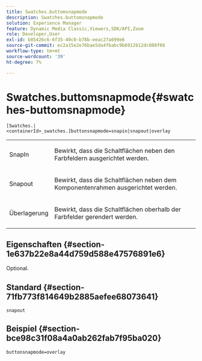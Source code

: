 ```yaml
---
title: Swatches.buttomsnapmode
description: Swatches.buttomsnapmode
solution: Experience Manager
feature: Dynamic Media Classic,Viewers,SDK/API,Zoom
role: Developer,User
exl-id: b85426c6-6f35-40c0-b78b-eeac27a699e6
source-git-commit: ec2a15e2e76bae5da4fbabc9b6912b12dc080f66
workflow-type: tm+mt
source-wordcount: '39'
ht-degree: 7%

---
```


# Swatches.buttomsnapmode{#swatches-buttomsnapmode}

`[Swatches.|<containerId>_swatches.]buttonsnapmode=snapin|snapout|overlay`

<table id="table_4322E3ECE9354016B891F5E7A35D6A2A"> 
 <tbody> 
  <tr> 
   <td> <p> <span class="codeph"> <span class="varname"> SnapIn</span> </span> </p> </td> 
   <td> <p>Bewirkt, dass die Schaltflächen neben den Farbfeldern ausgerichtet werden. </p> </td> 
  </tr> 
  <tr> 
   <td> <p> <span class="codeph"> <span class="varname"> Snapout</span> </span> </p> </td> 
   <td> <p>Bewirkt, dass die Schaltflächen neben dem Komponentenrahmen ausgerichtet werden. </p> </td> 
  </tr> 
  <tr> 
   <td> <p> <span class="codeph"> <span class="varname"> Überlagerung</span> </span> </p> </td> 
   <td> <p>Bewirkt, dass die Schaltflächen oberhalb der Farbfelder gerendert werden. </p> </td> 
  </tr> 
 </tbody> 
</table>

## Eigenschaften {#section-1e637b22e8a44d759d588e47576891e6}

Optional.

## Standard {#section-71fb773f814649b2885aefee68073641}

`snapout`

## Beispiel {#section-bce98c31f08a4a0ab262fab7f95ba020}

`buttonsnapmode=overlay`
